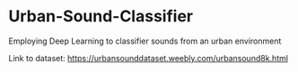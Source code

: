 # Urban-Sound-Classifier
Employing Deep Learning to classifier sounds from an urban environment 

Link to dataset: https://urbansounddataset.weebly.com/urbansound8k.html
